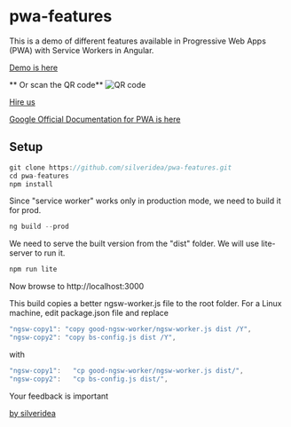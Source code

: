 # pwa-features

This is a demo of different features available in Progressive Web Apps (PWA) with Service Workers in Angular.


[Demo is here](https://silveridea.github.io/pwa-features/)

** Or scan the QR code**
![QR code](https://chart.googleapis.com/chart?cht=qr&chl=https%3A%2F%2Fsilveridea.github.io%2Fpwa-features%2F&chs=180x180&choe=UTF-8&chld=L|2 "PWA Demo")

[Hire us](http://www.silveridea.net)

[Google Official Documentation for PWA is here](https://developers.google.com/web/fundamentals/codelabs/)



## Setup

```ts
git clone https://github.com/silveridea/pwa-features.git
cd pwa-features
npm install
```
Since "service worker" works only in production mode, we need to build it for prod.
```ts
ng build --prod
```

We need to serve the built version from the "dist" folder.
We will use lite-server to run it.
```ts
npm run lite
```
Now browse to http://localhost:3000

This build copies a better ngsw-worker.js file to the root folder.
For a Linux machine, edit package.json file and replace
```ts
"ngsw-copy1": "copy good-ngsw-worker/ngsw-worker.js dist /Y",
"ngsw-copy2": "copy bs-config.js dist /Y",
```
with
```ts
"ngsw-copy1":   "cp good-ngsw-worker/ngsw-worker.js dist/",
"ngsw-copy2":   "cp bs-config.js dist/",
```

Your feedback is important


[by silveridea](http://www.silveridea.net/?utm_source=github&utm_campaign=link2)
